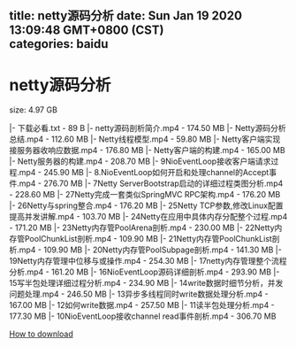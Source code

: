 
title: netty源码分析
date: Sun Jan 19 2020 13:09:48 GMT+0800 (CST)    
categories: baidu
---

# netty源码分析
size: 4.97 GB
 
 
|- 下载必看.txt - 89 B
|- netty源码剖析简介.mp4 - 174.50 MB
|- Netty源码分析总结.mp4 - 112.60 MB
|- Netty线程模型.mp4 - 59.80 MB
|- Netty客户端实现接服务器收响应数据.mp4 - 176.80 MB
|- Netty客户端的构建.mp4 - 165.00 MB
|- Netty服务器的构建.mp4 - 208.70 MB
|- 9NioEventLoop接收客户端请求过程.mp4 - 245.90 MB
|- 8.NioEventLoop如何开启和处理channel的Accept事件.mp4 - 276.70 MB
|- 7Netty ServerBootstrap启动的详细过程类图分析.mp4 - 228.60 MB
|- 27Netty完成一套类似SpringMVC RPC架构.mp4 - 176.20 MB
|- 26Netty与spring整合.mp4 - 176.20 MB
|- 25Netty TCP参数,修改Linux配置提高并发讲解.mp4 - 103.70 MB
|- 24Netty在应用中具体内存分配整个过程.mp4 - 171.20 MB
|- 23Netty内存管PoolArena剖析.mp4 - 230.00 MB
|- 22Netty内存管PoolChunkList剖析.mp4 - 109.90 MB
|- 21Netty内存管PoolChunkList剖析.mp4 - 109.90 MB
|- 20Netty内存管PoolSubpage剖析.mp4 - 141.30 MB
|- 19Netty内存管理中位移与或操作.mp4 - 254.30 MB
|- 17netty内存管理整个流程分析.mp4 - 161.20 MB
|- 16NioEventLoop源码详细剖析.mp4 - 293.90 MB
|- 15写半包处理详细过程分析.mp4 - 234.90 MB
|- 14write数据时细节分析，并发问题处理.mp4 - 246.50 MB
|- 13异步多线程同时write数据处理分析.mp4 - 167.00 MB
|- 12如何write数据.mp4 - 257.50 MB
|- 11读半包处理分析.mp4 - 177.30 MB
|- 10NioEventLoop接收channel read事件剖析.mp4 - 306.70 MB

[How to download](https://bpcam.bemobtrk.com/go/2ceec3aa-1ca2-46d6-b9ff-aaa5c184517c?jno=622)